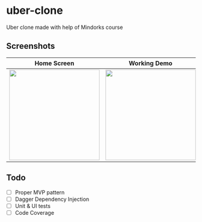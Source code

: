 # uber-clone
Uber clone made with help of Mindorks course

## Screenshots

| Home Screen | Working Demo |
| --- | --- |
|<img src="https://user-images.githubusercontent.com/24780524/82516792-4d448a00-9b39-11ea-83d6-d59972b5a64a.png" width=240>|<img src="https://user-images.githubusercontent.com/24780524/82517277-626de880-9b3a-11ea-9b2d-0f89fffebbe6.gif" width=240>

## Todo

- [ ] Proper MVP pattern
- [ ] Dagger Dependency Injection
- [ ] Unit & UI tests
- [ ] Code Coverage
